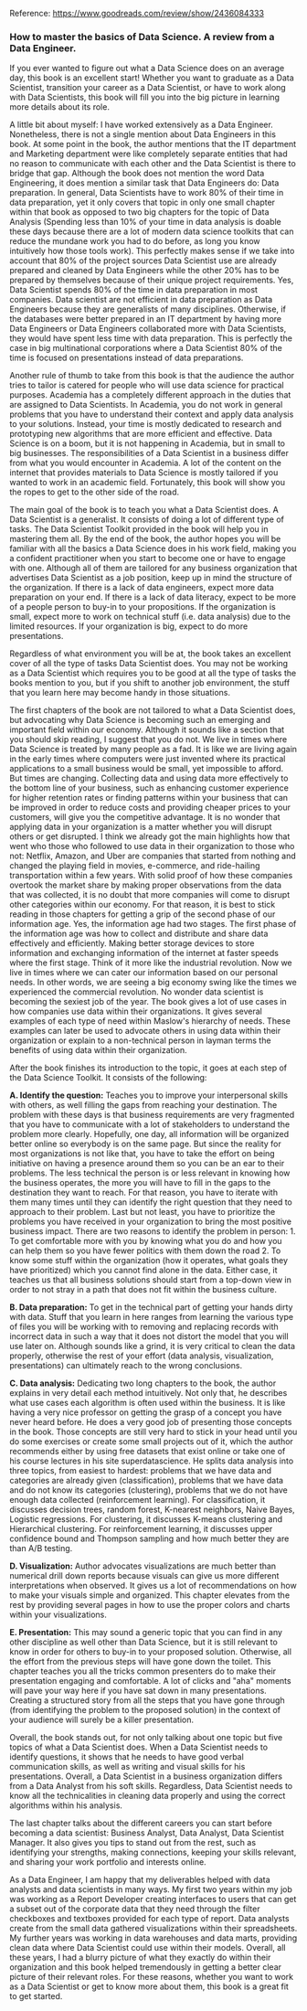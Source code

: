Reference: https://www.goodreads.com/review/show/2436084333

### How to master the basics of Data Science. A review from a Data Engineer.

If you ever wanted to figure out what a Data Science does on an average day, this book is an excellent start! Whether you want to graduate as a Data Scientist, transition your career as a Data Scientist, or have to work along with Data Scientists, this book will fill you into the big picture in learning more details about its role.

A little bit about myself: I have worked extensively as a Data Engineer. Nonetheless, there is not a single mention about Data Engineers in this book. At some point in the book, the author mentions that the IT department and Marketing department were like completely separate entities that had no reason to communicate with each other and the Data Scientist is there to bridge that gap. Although the book does not mention the word Data Engineering, it does mention a similar task that Data Engineers do: Data preparation. In general, Data Scientists have to work 80% of their time in data preparation, yet it only covers that topic in only one small chapter within that book as opposed to two big chapters for the topic of Data Analysis (Spending less than 10% of your time in data analysis is doable these days because there are a lot of modern data science toolkits that can reduce the mundane work you had to do before, as long you know intuitively how those tools work). This perfectly makes sense if we take into account that 80% of the project sources Data Scientist use are already prepared and cleaned by Data Engineers while the other 20% has to be prepared by themselves because of their unique project requirements. Yes, Data Scientist spends 80% of the time in data preparation in most companies. Data scientist are not efficient in data preparation as Data Engineers because they are generalists of many disciplines. Otherwise, if the databases were better prepared in an IT department by having more Data Engineers or Data Engineers collaborated more with Data Scientists, they would have spent less time with data preparation. This is perfectly the case in big multinational corporations where a Data Scientist 80% of the time is focused on presentations instead of data preparations.

Another rule of thumb to take from this book is that the audience the author tries to tailor is catered for people who will use data science for practical purposes. Academia has a completely different approach in the duties that are assigned to Data Scientists. In Academia, you do not work in general problems that you have to understand their context and apply data analysis to your solutions. Instead, your time is mostly dedicated to research and prototyping new algorithms that are more efficient and effective. Data Science is on a boom, but it is not happening in Academia, but in small to big businesses. The responsibilities of a Data Scientist in a business differ from what you would encounter in Academia. A lot of the content on the internet that provides materials to Data Science is mostly tailored if you wanted to work in an academic field. Fortunately, this book will show you the ropes to get to the other side of the road.

The main goal of the book is to teach you what a Data Scientist does. A Data Scientist is a generalist. It consists of doing a lot of different type of tasks. The Data Scientist Toolkit provided in the book will help you in mastering them all. By the end of the book, the author hopes you will be familiar with all the basics a Data Science does in his work field, making you a confident practitioner when you start to become one or have to engage with one. Although all of them are tailored for any business organization that advertises Data Scientist as a job position, keep up in mind the structure of the organization. If there is a lack of data engineers, expect more data preparation on your end. If there is a lack of data literacy, expect to be more of a people person to buy-in to your propositions. If the organization is small, expect more to work on technical stuff (i.e. data analysis) due to the limited resources. If your organization is big, expect to do more presentations. 

Regardless of what environment you will be at, the book takes an excellent cover of all the type of tasks Data Scientist does. You may not be working as a Data Scientist which requires you to be good at all the type of tasks the books mention to you, but if you shift to another job environment, the stuff that you learn here may become handy in those situations.

The first chapters of the book are not tailored to what a Data Scientist does, but advocating why Data Science is becoming such an emerging and important field within our economy. Although it sounds like a section that you should skip reading, I suggest that you do not. We live in times where Data Science is treated by many people as a fad. It is like we are living again in the early times where computers were just invented where its practical applications to a small business would be small, yet impossible to afford. But times are changing. Collecting data and using data more effectively to the bottom line of your business, such as enhancing customer experience for higher retention rates or finding patterns within your business that can be improved in order to reduce costs and providing cheaper prices to your customers, will give you the competitive advantage. It is no wonder that applying data in your organization is a matter whether you will disrupt others or get disrupted. I think we already got the main highlights how that went who those who followed to use data in their organization to those who not: Netflix, Amazon, and Uber are companies that started from nothing and changed the playing field in movies, e-commerce, and ride-hailing transportation within a few years. With solid proof of how these companies overtook the market share by making proper observations from the data that was collected, it is no doubt that more companies will come to disrupt other categories within our economy. For that reason, it is best to stick reading in those chapters for getting a grip of the second phase of our information age. Yes, the information age had two stages. The first phase of the information age was how to collect and distribute and share data effectively and efficiently. Making better storage devices to store information and exchanging information of the internet at faster speeds where the first stage. Think of it more like the industrial revolution. Now we live in times where we can cater our information based on our personal needs. In other words, we are seeing a big economy swing like the times we experienced the commercial revolution. No wonder data scientist is becoming the sexiest job of the year. The book gives a lot of use cases in how companies use data within their organizations. It gives several examples of each type of need within Maslow's hierarchy of needs. These examples can later be used to advocate others in using data within their organization or explain to a non-technical person in layman terms the benefits of using data within their organization.

After the book finishes its introduction to the topic, it goes at each step of the Data Science Toolkit. It consists of the following:

**A. Identify the question:** Teaches you to improve your interpersonal skills with others, as well filling the gaps from reaching your destination. The problem with these days is that business requirements are very fragmented that you have to communicate with a lot of stakeholders to understand the problem more clearly. Hopefully, one day, all information will be organized better online so everybody is on the same page. But since the reality for most organizations is not like that, you have to take the effort on being initiative on having a presence around them so you can be an ear to their problems. The less technical the person is or less relevant in knowing how the business operates, the more you will have to fill in the gaps to the destination they want to reach. For that reason, you have to iterate with them many times until they can identify the right question that they need to approach to their problem. Last but not least, you have to prioritize the problems you have received in your organization to bring the most positive business impact. There are two reasons to identify the problem in person: 1. To get comfortable more with you by knowing what you do and how you can help them so you have fewer politics with them down the road 2. To know some stuff within the organization (how it operates, what goals they have prioritized) which you cannot find alone in the data. Either case, it teaches us that all business solutions should start from a top-down view in order to not stray in a path that does not fit within the business culture. 

**B. Data preparation:** To get in the technical part of getting your hands dirty with data. Stuff that you learn in here ranges from learning the various type of files you will be working with to removing and replacing records with incorrect data in such a way that it does not distort the model that you will use later on. Although sounds like a grind, it is very critical to clean the data properly, otherwise the rest of your effort (data analysis, visualization, presentations) can ultimately reach to the wrong conclusions. 

**C. Data analysis:** Dedicating two long chapters to the book, the author explains in very detail each method intuitively. Not only that, he describes what use cases each algorithm is often used within the business. It is like having a very nice professor on getting the grasp of a concept you have never heard before. He does a very good job of presenting those concepts in the book. Those concepts are still very hard to stick in your head until you do some exercises or create some small projects out of it, which the author recommends either by using free datasets that exist online or take one of his course lectures in his site superdatascience. He splits data analysis into three topics, from easiest to hardest: problems that we have data and categories are already given (classification), problems that we have data and do not know its categories (clustering), problems that we do not have enough data collected (reinforcement learning). For classification, it discusses decision trees, random forest, K-nearest neighbors, Naive Bayes, Logistic regressions. For clustering, it discusses K-means clustering and Hierarchical clustering. For reinforcement learning, it discusses upper confidence bound and Thompson sampling and how much better they are than A/B testing.

**D. Visualization:** Author advocates visualizations are much better than numerical drill down reports because visuals can give us more different interpretations when observed. It gives us a lot of recommendations on how to make your visuals simple and organized. This chapter elevates from the rest by providing several pages in how to use the proper colors and charts within your visualizations.

**E. Presentation:** This may sound a generic topic that you can find in any other discipline as well other than Data Science, but it is still relevant to know in order for others to buy-in to your proposed solution. Otherwise, all the effort from the previous steps will have gone down the toilet. This chapter teaches you all the tricks common presenters do to make their presentation engaging and comfortable. A lot of clicks and "aha" moments will pave your way here if you have sat down in many presentations. Creating a structured story from all the steps that you have gone through (from identifying the problem to the proposed solution) in the context of your audience will surely be a killer presentation.

Overall, the book stands out, for not only talking about one topic but five topics of what a Data Scientist does. When a Data Scientist needs to identify questions, it shows that he needs to have good verbal communication skills, as well as writing and visual skills for his presentations. Overall, a Data Scientist in a business organization differs from a Data Analyst from his soft skills. Regardless, Data Scientist needs to know all the technicalities in cleaning data properly and using the correct algorithms within his analysis. 

The last chapter talks about the different careers you can start before becoming a data scientist: Business Analyst, Data Analyst, Data Scientist Manager. It also gives you tips to stand out from the rest, such as identifying your strengths, making connections, keeping your skills relevant, and sharing your work portfolio and interests online.

As a Data Engineer, I am happy that my deliverables helped with data analysts and data scientists in many ways. My first two years within my job was working as a Report Developer creating interfaces to users that can get a subset out of the corporate data that they need through the filter checkboxes and textboxes provided for each type of report. Data analysts create from the small data gathered visualizations within their spreadsheets. My further years was working in data warehouses and data marts, providing clean data where Data Scientist could use within their models. Overall, all these years, I had a blurry picture of what they exactly do within their organization and this book helped tremendously in getting a better clear picture of their relevant roles. For these reasons, whether you want to work as a Data Scientist or get to know more about them, this book is a great fit to get started.
